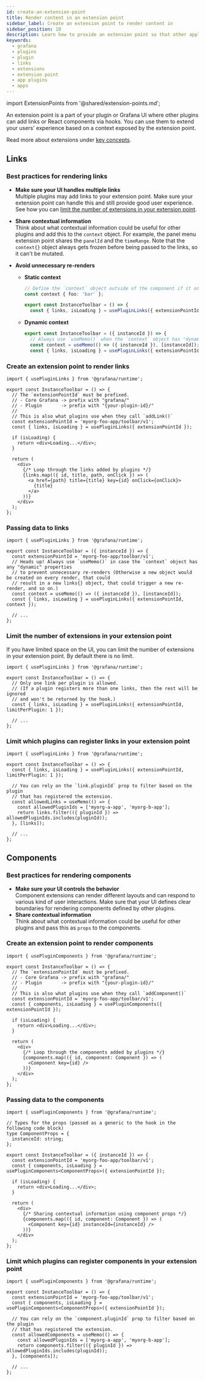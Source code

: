 ```yaml
---
id: create-an-extension-point
title: Render content in an extension point
sidebar_label: Create an extension point to render content in
sidebar_position: 10
description: Learn how to provide an extension point so that other applications can contribute their extensions.
keywords:
  - grafana
  - plugins
  - plugin
  - links
  - extensions
  - extension point
  - app plugins
  - apps
---
```


import ExtensionPoints from '@shared/extension-points.md';

An extension point is a part of your plugin or Grafana UI where other plugins can add links or React components via hooks. You can use them to extend your users' experience based on a context exposed by the extension point.

Read more about extensions under [key concepts](../../key-concepts/ui-extensions.md).

<ExtensionPoints/>

## Links

### Best practices for rendering links

- **Make sure your UI handles multiple links** <br /> Multiple plugins may add links to your extension point. Make sure your extension point can handle this and still provide good user experience. See how you can [limit the number of extensions in your extension point](#limit-the-number-of-extensions-in-your-extension-point).
- **Share contextual information** <br /> Think about what contextual information could be useful for other plugins and add this to the `context` object. For example, the panel menu extension point shares the `panelId` and the `timeRange`. Note that the `context{}` object always gets frozen before being passed to the links, so it can't be mutated.
- **Avoid unnecessary re-renders** <br />

  - **Static context**

    ```ts
    // Define the `context` object outside of the component if it only has static values
    const context { foo: 'bar' };

    export const InstanceToolbar = () => {
      const { links, isLoading } = usePluginLinks({ extensionPointId, context });
    ```

  - **Dynamic context**
    ```ts
    export const InstanceToolbar = ({ instanceId }) => {
      // Always use `useMemo()` when the `context` object has "dynamic" values
      const context = useMemo(() => ({ instanceId }), [instanceId]);
      const { links, isLoading } = usePluginLinks({ extensionPointId, context });
    ```

### Create an extension point to render links

```tsx
import { usePluginLinks } from '@grafana/runtime';

export const InstanceToolbar = () => {
  // The `extensionPointId` must be prefixed.
  // - Core Grafana -> prefix with "grafana/"
  // - Plugin       -> prefix with "{your-plugin-id}/"
  //
  // This is also what plugins use when they call `addLink()`
  const extensionPointId = 'myorg-foo-app/toolbar/v1';
  const { links, isLoading } = usePluginLinks({ extensionPointId });

  if (isLoading) {
    return <div>Loading...</div>;
  }

  return (
    <div>
      {/* Loop through the links added by plugins */}
      {links.map(({ id, title, path, onClick }) => (
        <a href={path} title={title} key={id} onClick={onClick}>
          {title}
        </a>
      ))}
    </div>
  );
};
```

### Passing data to links

```tsx
import { usePluginLinks } from '@grafana/runtime';

export const InstanceToolbar = ({ instanceId }) => {
  const extensionPointId = 'myorg-foo-app/toolbar/v1';
  // Heads up! Always use `useMemo()` in case the `context` object has any "dynamic" properties
  // to prevent unnecessary re-renders (Otherwise a new object would be created on every render, that could
  // result in a new links{} object, that could trigger a new re-render, and so on.)
  const context = useMemo(() => ({ instanceId }), [instanceId]);
  const { links, isLoading } = usePluginLinks({ extensionPointId, context });

  // ...
};
```

### Limit the number of extensions in your extension point

If you have limited space on the UI, you can limit the number of extensions in your extension point. By default there is no limit.

```tsx
import { usePluginLinks } from '@grafana/runtime';

export const InstanceToolbar = () => {
  // Only one link per plugin is allowed.
  // (If a plugin registers more than one links, then the rest will be ignored
  // and won't be returned by the hook.)
  const { links, isLoading } = usePluginLinks({ extensionPointId, limitPerPlugin: 1 });

  // ...
};
```

### Limit which plugins can register links in your extension point

```tsx
import { usePluginLinks } from '@grafana/runtime';

export const InstanceToolbar = () => {
  const { links, isLoading } = usePluginLinks({ extensionPointId, limitPerPlugin: 1 });

  // You can rely on the `link.pluginId` prop to filter based on the plugin
  // that has registered the extension.
  const allowedLinks = useMemo(() => {
    const allowedPluginIds = ['myorg-a-app', 'myorg-b-app'];
    return links.filter(({ pluginId }) => allowedPluginIds.includes(pluginId));
  }, [links]);

  // ...
};
```

## Components

### Best practices for rendering components

- **Make sure your UI controls the behavior** <br /> Component extensions can render different layouts and can respond to various kind of user interactions. Make sure that your UI defines clear boundaries for rendering components defined by other plugins.
- **Share contextual information** <br /> Think about what contextual information could be useful for other plugins and pass this as `props` to the components.

### Create an extension point to render components

```tsx
import { usePluginComponents } from '@grafana/runtime';

export const InstanceToolbar = () => {
  // The `extensionPointId` must be prefixed.
  // - Core Grafana -> prefix with "grafana/"
  // - Plugin       -> prefix with "{your-plugin-id}/"
  //
  // This is also what plugins use when they call `addComponent()`
  const extensionPointId = 'myorg-foo-app/toolbar/v1';
  const { components, isLoading } = usePluginComponents({ extensionPointId });

  if (isLoading) {
    return <div>Loading...</div>;
  }

  return (
    <div>
      {/* Loop through the components added by plugins */}
      {components.map(({ id, component: Component }) => (
        <Component key={id} />
      ))}
    </div>
  );
};
```

### Passing data to the components

```tsx
import { usePluginComponents } from '@grafana/runtime';

// Types for the props (passed as a generic to the hook in the following code block)
type ComponentProps = {
  instanceId: string;
};

export const InstanceToolbar = ({ instanceId }) => {
  const extensionPointId = 'myorg-foo-app/toolbar/v1';
  const { components, isLoading } = usePluginComponents<ComponentProps>({ extensionPointId });

  if (isLoading) {
    return <div>Loading...</div>;
  }

  return (
    <div>
      {/* Sharing contextual information using component props */}
      {components.map(({ id, component: Component }) => (
        <Component key={id} instanceId={instanceId} />
      ))}
    </div>
  );
};
```

### Limit which plugins can register components in your extension point

```tsx
import { usePluginComponents } from '@grafana/runtime';

export const InstanceToolbar = () => {
  const extensionPointId = 'myorg-foo-app/toolbar/v1';
  const { components, isLoading } = usePluginComponents<ComponentProps>({ extensionPointId });

  // You can rely on the `component.pluginId` prop to filter based on the plugin
  // that has registered the extension.
  const allowedComponents = useMemo(() => {
    const allowedPluginIds = ['myorg-a-app', 'myorg-b-app'];
    return components.filter(({ pluginId }) => allowedPluginIds.includes(pluginId));
  }, [components]);

  // ...
};
```
